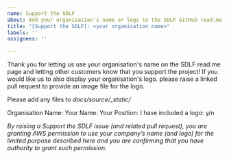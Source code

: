 ```yaml
---
name: Support the SDLF
about: Add your organisation's name or logo to the SDLF GitHub read.me
title: "[Support the SDLF]: <your organisation name>"
labels: ''
assignees: ''

---
```


Thank you for letting us use your organisation's name on the SDLF read.me page and letting other customers know that you support the project!  If you would like us to also display your organisation's logo. please raise a linked pull request to provide an image file for the logo.

Please add any files to *docs/source/_static/*

Organisation Name: 
Your Name:
Your Position:
I have included a logo: y/n

*By raising a Support the SDLF issue (and related pull request), you are granting AWS permission to use your company’s name (and logo) for the limited purpose described here and you are confirming that you have authority to grant such permission.*
